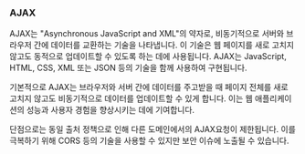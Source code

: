 ### AJAX

AJAX는 "Asynchronous JavaScript and XML"의 약자로, 비동기적으로 서버와 브라우저 간에 데이터를 교환하는 기술을 나타냅니다. 이 기술은 웹 페이지를 새로 고치지 않고도 동적으로 업데이트할 수 있도록 하는 데에 사용됩니다. AJAX는 JavaScript, HTML, CSS, XML 또는 JSON 등의 기술을 함께 사용하여 구현됩니다.

기본적으로 AJAX는 브라우저와 서버 간에 데이터를 주고받을 때 페이지 전체를 새로 고치지 않고도 비동기적으로 데이터를 업데이트할 수 있게 합니다. 이는 웹 애플리케이션의 성능과 사용자 경험을 향상시키는 데에 기여합니다.

단점으로는 동일 출처 정책으로 인해 다른 도메인에서의 AJAX요청이 제한됩니다. 이를 극복하기 위해 CORS 등의 기술을 사용할 수 있지만 보안 이슈에 노출될 수 있습니다.
